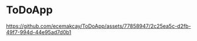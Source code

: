# ToDoApp

https://github.com/ecemakcay/ToDoApp/assets/77858947/2c25ea5c-d2fb-49f7-994d-44e95ad7d0b1

